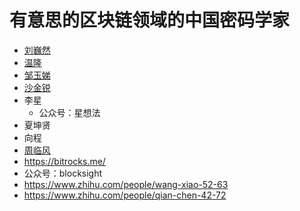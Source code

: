 # 有意思的区块链领域的中国密码学家

+ [刘巍然](https://www.zhihu.com/people/liu-wei-ran-8-34)
+ [温隆](http://github.com/longcpp)
+ [邹玉娣](https://blog.csdn.net/mutourend)
+ [沙金锐](https://www.zhihu.com/people/gang-cheng-35-97)
+ 李星
    * 公众号：星想法
+ 夏坤贤
+ 向程
+ [周临风](https://www.zhihu.com/people/koala1992)
+ https://bitrocks.me/
+ 公众号：blocksight
+ https://www.zhihu.com/people/wang-xiao-52-63
+ https://www.zhihu.com/people/qian-chen-42-72